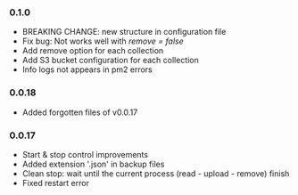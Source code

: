 ### 0.1.0
- BREAKING CHANGE: new structure in configuration file
- Fix bug: Not works well with *remove = false*
- Add remove option for each collection
- Add S3 bucket configuration for each collection
- Info logs not appears in pm2 errors

### 0.0.18
- Added forgotten files of v0.0.17

### 0.0.17
- Start & stop control improvements
- Added extension '.json' in backup files
- Clean stop: wait until the current process (read - upload - remove) finish
- Fixed restart error